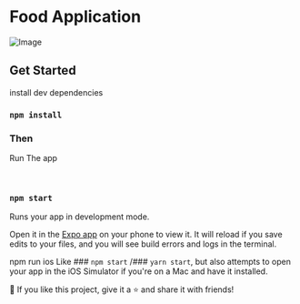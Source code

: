 # Food Application
  
![Image](https://cdn.dribbble.com/userupload/12730563/file/original-5a9185a8f19171714994a98cb49a97f2.gif)

<h2>Get Started</h2>  
<p>install dev dependencies</p>

### `npm install`

<h3>Then</h3>  
<p>Run The app</p><br/>

### `npm start`

Runs your app in development mode.

Open it in the [Expo app](https://expo.dev/client) on your phone to view it. It will reload if you save edits to your files, and you will see build errors and logs in the terminal.


npm run ios
Like ### `npm start` /### `yarn start`, but also attempts to open your app in the iOS Simulator if you're on a Mac and have it installed.

💙 If you like this project, give it a ⭐ and share it with friends!

